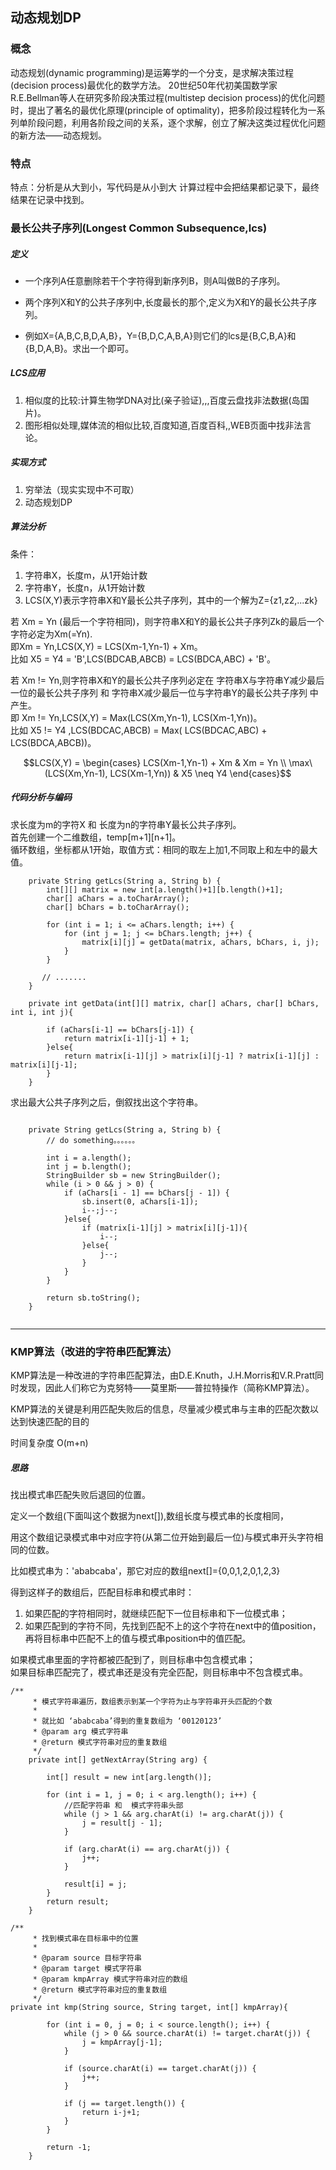 ## 动态规划DP
<script type="text/javascript" src="http://cdn.mathjax.org/mathjax/latest/MathJax.js?config=default"></script>

### 概念

动态规划(dynamic programming)是运筹学的一个分支，是求解决策过程(decision process)最优化的数学方法。
20世纪50年代初美国数学家R.E.Bellman等人在研究多阶段决策过程(multistep decision process)的优化问题时，提出了著名的最优化原理(principle of optimality)，把多阶段过程转化为一系列单阶段问题，利用各阶段之间的关系，逐个求解，创立了解决这类过程优化问题的新方法——动态规划。

### 特点

特点：分析是从大到小，写代码是从小到大
计算过程中会把结果都记录下，最终结果在记录中找到。

### 最长公共子序列(Longest Common Subsequence,lcs)
##### 定义
  + 一个序列A任意删除若干个字符得到新序列B，则A叫做B的子序列。
  - 两个序列X和Y的公共子序列中,长度最长的那个,定义为X和Y的最长公共子序列。
  + 例如X={A,B,C,B,D,A,B}，Y={B,D,C,A,B,A}则它们的lcs是{B,C,B,A}和{B,D,A,B}。求出一个即可。

##### LCS应用
1. 相似度的比较:计算生物学DNA对比(亲子验证),,,百度云盘找非法数据(岛国片)。
2. 图形相似处理,媒体流的相似比较,百度知道,百度百科,,WEB页面中找非法言论。

##### 实现方式
1. 穷举法（现实实现中不可取）
2. 动态规划DP

##### 算法分析
条件：
1. 字符串X，长度m，从1开始计数
2. 字符串Y，长度n，从1开始计数
3. LCS(X,Y)表示字符串X和Y最长公共子序列，其中的一个解为Z={z1,z2,...zk}

若 Xm = Yn (最后一个字符相同)，则字符串X和Y的最长公共子序列Zk的最后一个字符必定为Xm(=Yn).</br>
即Xm = Yn,LCS(X,Y) = LCS(Xm-1,Yn-1) + Xm。</br>
比如 X5 = Y4 = 'B',LCS(BDCAB,ABCB) = LCS(BDCA,ABC) + 'B'。

若 Xm != Yn,则字符串X和Y的最长公共子序列必定在 字符串X与字符串Y减少最后一位的最长公共子序列 和  字符串X减少最后一位与字符串Y的最长公共子序列 中产生。</br>
即 Xm != Yn,LCS(X,Y) = Max(LCS(Xm,Yn-1), LCS(Xm-1,Yn))。 </br>
比如 X5 != Y4 ,LCS(BDCAC,ABCB) = Max( LCS(BDCAC,ABC) + LCS(BDCA,ABCB))。

$$LCS(X,Y) = \begin{cases}
LCS(Xm-1,Yn-1) + Xm & Xm = Yn \\
\max\(LCS(Xm,Yn-1), LCS(Xm-1,Yn)) & X5 \neq Y4
\end{cases}$$

##### 代码分析与编码
求长度为m的字符X 和 长度为n的字符串Y最长公共子序列。</br>
首先创建一个二维数组，temp[m+1][n+1]。</br>
循环数组，坐标都从1开始，取值方式：相同的取左上加1,不同取上和左中的最大值。

```
    private String getLcs(String a, String b) {
        int[][] matrix = new int[a.length()+1][b.length()+1];
        char[] aChars = a.toCharArray();
        char[] bChars = b.toCharArray();

        for (int i = 1; i <= aChars.length; i++) {
            for (int j = 1; j <= bChars.length; j++) {
                matrix[i][j] = getData(matrix, aChars, bChars, i, j);
            }
        }

       // .......
    }

    private int getData(int[][] matrix, char[] aChars, char[] bChars, int i, int j){

        if (aChars[i-1] == bChars[j-1]) {
            return matrix[i-1][j-1] + 1;
        }else{
            return matrix[i-1][j] > matrix[i][j-1] ? matrix[i-1][j] : matrix[i][j-1];
        }
    }

```

求出最大公共子序列之后，倒叙找出这个字符串。

```

    private String getLcs(String a, String b) {
        // do something。。。。。。

        int i = a.length();
        int j = b.length();
        StringBuilder sb = new StringBuilder();
        while (i > 0 && j > 0) {
            if (aChars[i - 1] == bChars[j - 1]) {
                sb.insert(0, aChars[i-1]);
                i--;j--;
            }else{
                if (matrix[i-1][j] > matrix[i][j-1]){
                    i--;
                }else{
                    j--;
                }
            }
        }

        return sb.toString();
    }


```

----

### KMP算法（改进的字符串匹配算法）

KMP算法是一种改进的字符串匹配算法，由D.E.Knuth，J.H.Morris和V.R.Pratt同时发现，因此人们称它为克努特——莫里斯——普拉特操作（简称KMP算法）。

KMP算法的关键是利用匹配失败后的信息，尽量减少模式串与主串的匹配次数以达到快速匹配的目的

时间复杂度 O(m+n)

##### 思路

找出模式串匹配失败后退回的位置。

定义一个数组(下面叫这个数据为next[]),数组长度与模式串的长度相同，

用这个数组记录模式串中对应字符(从第二位开始到最后一位)与模式串开头字符相同的位数。

比如模式串为：'ababcaba'，那它对应的数组next[]={0,0,1,2,0,1,2,3}

得到这样子的数组后，匹配目标串和模式串时：
1. 如果匹配的字符相同时，就继续匹配下一位目标串和下一位模式串；
2. 如果匹配到的字符不同，先找到匹配不上的这个字符在next中的值position，再将目标串中匹配不上的值与模式串position中的值匹配。

如果模式串里面的字符都被匹配到了，则目标串中包含模式串；</br>
如果目标串匹配完了，模式串还是没有完全匹配，则目标串中不包含模式串。

```
/**
     * 模式字符串遍历，数组表示到某一个字符为止与字符串开头匹配的个数
     *
     * 就比如 ‘ababcaba’得到的重复数组为 ‘00120123’
     * @param arg 模式字符串
     * @return 模式字符串对应的重复数组
     */
    private int[] getNextArray(String arg) {

        int[] result = new int[arg.length()];

        for (int i = 1, j = 0; i < arg.length(); i++) {
            //匹配字符串 和  模式字符串头部
            while (j > 1 && arg.charAt(i) != arg.charAt(j)) {
                j = result[j - 1];
            }

            if (arg.charAt(i) == arg.charAt(j)) {
                j++;
            }

            result[i] = j;
        }
        return result;
    }

```

```
/**
     * 找到模式串在目标串中的位置
     *
     * @param source 目标字符串
     * @param target 模式字符串
     * @param kmpArray 模式字符串对应的数组
     * @return 模式字符串对应的重复数组
     */
private int kmp(String source, String target, int[] kmpArray){

        for (int i = 0, j = 0; i < source.length(); i++) {
            while (j > 0 && source.charAt(i) != target.charAt(j)) {
                j = kmpArray[j-1];
            }

            if (source.charAt(i) == target.charAt(j)) {
                j++;
            }

            if (j == target.length()) {
                return i-j+1;
            }
        }

        return -1;
    }

```
